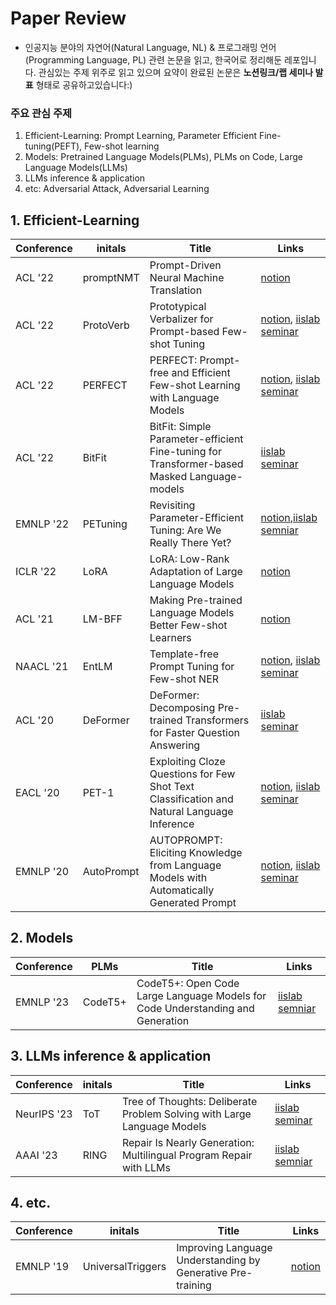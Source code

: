 

# Paper Review

- 인공지능 분야의 자연어(Natural Language, NL) & 프로그래밍 언어(Programming Language, PL) 관련 논문을 읽고, 한국어로 정리해둔 레포입니다. 관심있는 주제 위주로 읽고 있으며 요약이 완료된 논문은 **노션링크/랩 세미나 발표** 형태로 공유하고있습니다:)

### 주요 관심 주제
  1. Efficient-Learning: Prompt Learning, Parameter Efficient Fine-tuning(PEFT), Few-shot learning
  2. Models: Pretrained Language Models(PLMs), PLMs on Code, Large Language Models(LLMs)
  3. LLMs inference & application
  4. etc: Adversarial Attack, Adversarial Learning



## 1. Efficient-Learning 
| Conference | initals    | Title                                                        | Links                                                        |
| ---------- | ---------- | ------------------------------------------------------------ | ------------------------------------------------------------ |
| ACL '22    | promptNMT  | Prompt-Driven Neural Machine Translation                     | [notion](https://www.notion.so/Prompt-Driven-Neural-Machine-Translation-e3bd84d2a3ed4f198b9ab5bafd33d88a?pvs=4) |
| ACL '22    | ProtoVerb  | Prototypical Verbalizer for Prompt-based Few-shot Tuning     | [notion](https://www.notion.so/Prototypical-Verbalizer-for-Prompt-based-Few-shot-Tuning-ce9d080187724841885b885333b74d4c?pvs=4), [iislab seminar](http://iislab.skku.edu/iish/index.php?_filter=search&mid=seminar&search_keyword=%EC%A7%80%EB%AF%BC&search_target=nick_name&document_srl=56572) |
| ACL '22    | PERFECT    | PERFECT: Prompt-free and Efficient Few-shot Learning with Language Models | [notion](https://www.notion.so/PERFECT-Prompt-free-and-Efficient-Few-shot-Learning-with-Language-Models-cdc1c45bd5bd438c902c4c66aef6ec33?pvs=4), [iislab seminar](http://iislab.skku.edu/iish/index.php?_filter=search&mid=seminar&search_keyword=%EC%A7%80%EB%AF%BC&search_target=nick_name&document_srl=56676) |
| ACL '22    | BitFit     | BitFit: Simple Parameter-efficient Fine-tuning for Transformer-based Masked Language-models | [iislab seminar](http://iislab.skku.edu/iish/index.php?_filter=search&mid=seminar&search_keyword=%EC%A7%80%EB%AF%BC&search_target=nick_name&document_srl=57136) |
| EMNLP '22  | PETuning   | Revisiting Parameter-Efficient Tuning: Are We Really There Yet? | [notion](https://www.notion.so/Revisiting-Parameter-Efficient-Tuning-Are-We-Really-There-Yet-93b9c21419a14522b02ec20316d0a8ce?pvs=4),[iislab semniar](http://iislab.skku.edu/iish/index.php?_filter=search&mid=seminar&search_keyword=%EC%A7%80%EB%AF%BC&search_target=nick_name&document_srl=57353) |
| ICLR '22   | LoRA       | LoRA: Low-Rank Adaptation of Large Language Models           | [notion](https://www.notion.so/LoRA-Low-Rank-Adaptation-of-Large-Language-Models-e6a10ab7896a4087ac983ab5ee3e20c5?pvs=4) |
| ACL '21    | LM-BFF     | Making Pre-trained Language Models Better Few-shot Learners  | [notion](https://www.notion.so/Making-Pre-trained-Language-Models-Better-Few-shot-Learners-95a264db5c37465d8d758fb8f094bbaa?pvs=4) |
| NAACL '21  | EntLM      | Template-free Prompt Tuning for Few-shot NER                 | [notion](https://www.notion.so/Template-free-Prompt-Tuning-for-Few-shot-NER-9640c3593bf448289fdc120ae0a6f201?pvs=4), [iislab seminar](http://iislab.skku.edu/iish/index.php?_filter=search&mid=seminar&search_keyword=%EC%A7%80%EB%AF%BC&search_target=nick_name&document_srl=55972) |
| ACL '20    | DeFormer   | DeFormer: Decomposing Pre-trained Transformers for Faster Question Answering | [iislab seminar](http://iislab.skku.edu/iish/seminar/54969)  |
| EACL '20   | PET-1      | Exploiting Cloze Questions for Few Shot Text Classification and Natural Language Inference | [notion](https://www.notion.so/Exploiting-Cloze-Questions-for-Few-Shot-Text-Classification-and-Natural-Language-Inference-ef3353e8c65c44238c1f0e6d6a6015cc?pvs=4), [iislab seminar](http://iislab.skku.edu/iish/index.php?_filter=search&mid=seminar&search_keyword=%EC%A7%80%EB%AF%BC&search_target=nick_name&document_srl=55436) |
| EMNLP '20  | AutoPrompt | AUTOPROMPT: Eliciting Knowledge from Language Models with Automatically Generated Prompt | [notion](https://www.notion.so/AUTOPROMPT-Eliciting-Knowledge-from-Language-Models-with-Automatically-Generated-Prompt-741cd4b1fe364b9d876182627e8f3470?pvs=4), [iislab seminar](http://iislab.skku.edu/iish/index.php?_filter=search&mid=seminar&search_keyword=%EC%A7%80%EB%AF%BC&search_target=nick_name&document_srl=55759) |

## 2. Models

| Conference | PLMs    | Title                                                        | Links                                                        |
| ---------- | ------- | ------------------------------------------------------------ | ------------------------------------------------------------ |
| EMNLP '23  | CodeT5+ | CodeT5+: Open Code Large Language Models for Code Understanding and Generation | [iislab semniar](http://iislab.skku.edu/iish/index.php?_filter=search&mid=seminar&search_keyword=%EC%A7%80%EB%AF%BC&search_target=nick_name&document_srl=57581) |



## 3. LLMs inference & application

| Conference | initals | Title                                                        | Links                                                       |
| ---------- | ------- | ------------------------------------------------------------ | ----------------------------------------------------------- |
| NeurIPS '23    | ToT  | Tree of Thoughts: Deliberate Problem Solving with Large Language Models                     | [iislab seminar](http://iislab.skku.edu/iish/seminar/57992) |
| AAAI '23   | RING    | Repair Is Nearly Generation: Multilingual Program Repair with LLMs | [iislab semniar](http://iislab.skku.edu/iish/seminar/57762) |

## 4. etc.

| Conference | initals           | Title                                                       | Links                                                        |
| ---------- | ----------------- | ----------------------------------------------------------- | ------------------------------------------------------------ |
| EMNLP '19  | UniversalTriggers | Improving Language Understanding by Generative Pre-training | [notion](https://www.notion.so/Universal-Adversarial-Triggers-for-Attacking-and-Analyzing-NLP-70b24c74b4a048c0a25a505cd49f4898?pvs=4) |



